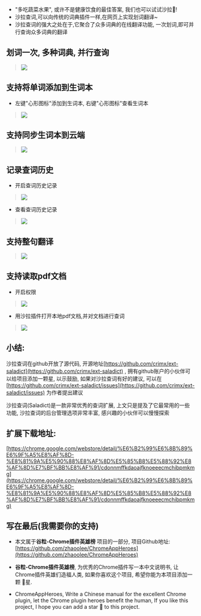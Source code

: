 - "多吃蔬菜水果", 或许不是健康饮食的最佳答案, 我们也可以试试沙拉🥗!
- 沙拉查词,可以向传统的词典插件一样,在网页上实现划词翻译~
- 沙拉查词的强大之处在于,它聚合了众多词典的在线翻译功能, 一次划词,即可并行查询众多词典的翻译

## 划词一次, 多种词典, 并行查询

>![](https://v2fy.com/asset/037_saladict/dd035946bc6245e6a6d1e616249dfa72.gif)

## 支持将单词添加到生词本
- 左键"心形图标"添加到生词本, 右键"心形图标"查看生词本

>![](https://v2fy.com/asset/037_saladict/fcb4c2230d6142d1bbaa1cb644a1372c.gif)

## 支持同步生词本到云端

> ![](https://v2fy.com/asset/037_saladict/7d00f8c1f09244fc81229b19dc78fef5.png)


## 记录查词历史
- 开启查词历史记录

>![](https://v2fy.com/asset/037_saladict/6b8bf39babf742dd9b69820d7ccc7239.gif)

- 查看查词历史记录

> ![](https://v2fy.com/asset/037_saladict/30da3ca59c624344ae49d8311acd2e72.gif)




## 支持整句翻译

>![](https://v2fy.com/asset/037_saladict/cca1b74cb2534fc389f0df6b53d28f21.gif)


## 支持读取pdf文档

- 开启权限

> ![](https://v2fy.com/asset/037_saladict/08d3b6a81bf74f05932c98f07a385075.gif)

- 用沙拉插件打开本地pdf文档,并对文档进行查词

> ![](https://v2fy.com/asset/037_saladict/341022c82b994d80833e618de7b64f48.gif)


## 小结:
沙拉查词在github开放了源代码, 开源地址[https://github.com/crimx/ext-saladict](https://github.com/crimx/ext-saladict) , 拥有github账户的小伙伴可以给项目添加一颗星, 以示鼓励, 如果对沙拉查词有好的建议, 可以在[https://github.com/crimx/ext-saladict/issues](https://github.com/crimx/ext-saladict/issues) 为作者提出建议

沙拉查词(Saladict)是一款非常优秀的查词扩展, 上文只是提及了它最常用的一些功能, 沙拉查词的后台管理选项非常丰富, 感兴趣的小伙伴可以慢慢探索

## 扩展下载地址:

[https://chrome.google.com/webstore/detail/%E6%B2%99%E6%8B%89%E6%9F%A5%E8%AF%8D-%E8%81%9A%E5%90%88%E8%AF%8D%E5%85%B8%E5%88%92%E8%AF%8D%E7%BF%BB%E8%AF%91/cdonnmffkdaoajfknoeeecmchibpmkmg](https://chrome.google.com/webstore/detail/%E6%B2%99%E6%8B%89%E6%9F%A5%E8%AF%8D-%E8%81%9A%E5%90%88%E8%AF%8D%E5%85%B8%E5%88%92%E8%AF%8D%E7%BF%BB%E8%AF%91/cdonnmffkdaoajfknoeeecmchibpmkmg)

## 写在最后(我需要你的支持)
- 本文属于**谷粒-Chrome插件英雄榜** 项目的一部分, 项目Github地址: [https://github.com/zhaoolee/ChromeAppHeroes](https://github.com/zhaoolee/ChromeAppHeroes)

- **谷粒-Chrome插件英雄榜**, 为优秀的Chrome插件写一本中文说明书, 让Chrome插件英雄们造福人类, 如果你喜欢这个项目, 希望你能为本项目添加一颗 🌟星.

- ChromeAppHeroes, Write a Chinese manual for the excellent Chrome plugin, let the Chrome plugin heroes benefit the human, If you like this project, I hope you can add a star 🌟 to this project.
